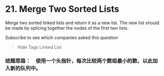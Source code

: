 # 21. Merge Two Sorted Lists

Merge two sorted linked lists and return it as a new list. The new list should be made by splicing together the nodes of the first two lists.

Subscribe to see which companies asked this question

> Hide Tags Linked List

### 结题思路：　使用一个头指针，每次比较两个数组最小的数，以此加入新的队列中。


